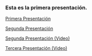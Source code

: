 ### Esta es la primera presentación.
[Primera Presentación](https://docs.google.com/presentation/d/1I78XVuUoUJDfuIdSjAOQq51ga6x6YjMFQbjLDWVy6n0/edit?usp=sharing)

[Segunda Presentación](https://docs.google.com/presentation/d/1VCgT1Q9S6odJCqmITmptGDobT3TbOqVwpQBkQFrZHEE/edit?ts=5ffb64db#slide=id.gc6f980f91_0_0)

[Segunda Presentación (Video)](https://youtu.be/wApFmeglNn4)

[Tercera Presentación (Video)](https://youtu.be/rjNN1c8aM_g)
